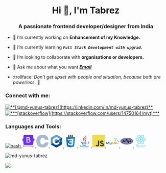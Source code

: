 <h1 align="center">Hi 👋, I'm Tabrez</h1>
<h3 align="center">A passionate frontend developer/designer from India</h3>

- 🔭 I’m currently working on **Enhancement of my Knowledge.**

- 🌱 I’m currently learning *****`Full Stack Development with upgrad`***.**

- 👯 I’m looking to collaborate with **organisations or developers.**

- 💬 Ask me about what you want *****[Email](https://myt0786@gmail.com)*****

- :trollface: *Don't get upset with people and situation, because both are powerless.* :no_good:

<h3 align="left">Connect with me:</h3>
<p align="left">
<a href="https://linkedin.com/in/**[@md-yunus-tabrez](https://linkedin.com/in/md-yunus-tabrez)**" target="blank"><img align="center"  src="https://findicons.com/files/icons/832/social_and_web/64/linked_in.png" alt="**[@md-yunus-tabrez](https://linkedin.com/in/md-yunus-tabrez)**" height="30" width="40" /></a>
<a href="https://stackoverflow.com/users/***[stackoverflow](https://stackoverflow.com/users/14750164/myt)***" target="blank"><img align="center" src="https://media.istockphoto.com/vectors/vector-emblem-of-stackoverflow-a-popular-question-and-answer-site-vector-id1215876099" alt="***[stackoverflow](https://stackoverflow.com/users/14750164/myt)***" height="30" width="40" /></a>
</p>

<h3 align="left">Languages and Tools:</h3>
<p align="left"> <a href="https://www.git-scm.com/book/en/v2/Appendix-A%3A-Git-in-Other-Environments-Git-in-Bash" target="_blank"> <img src="https://obscureproblemsandgotchas.com/wp-content/uploads/2018/09/Git-bash.png" alt="bash" width="40" height="40"/> </a> <a href="https://getbootstrap.com" target="_blank"> <img src="https://raw.githubusercontent.com/devicons/devicon/master/icons/bootstrap/bootstrap-plain-wordmark.svg" alt="bootstrap" width="40" height="40"/> </a> <a href="https://www.cprogramming.com/" target="_blank"> <img src="https://raw.githubusercontent.com/devicons/devicon/master/icons/c/c-original.svg" alt="c" width="40" height="40"/> </a> <a href="https://www.w3schools.com/cpp/" target="_blank"> <img src="https://raw.githubusercontent.com/devicons/devicon/master/icons/cplusplus/cplusplus-original.svg" alt="cplusplus" width="40" height="40"/> </a> <a href="https://www.w3schools.com/css/" target="_blank"> <img src="https://raw.githubusercontent.com/devicons/devicon/master/icons/css3/css3-original-wordmark.svg" alt="css3" width="40" height="40"/> </a> <a href="https://www.java.com" target="_blank"> <img src="https://raw.githubusercontent.com/devicons/devicon/master/icons/java/java-original.svg" alt="java" width="40" height="40"/> </a> <a href="https://developer.mozilla.org/en-US/docs/Web/JavaScript" target="_blank"> <img src="https://raw.githubusercontent.com/devicons/devicon/master/icons/javascript/javascript-original.svg" alt="javascript" width="40" height="40"/> </a> <a href="https://www.mysql.com/" target="_blank"> <img src="https://raw.githubusercontent.com/devicons/devicon/master/icons/mysql/mysql-original-wordmark.svg" alt="mysql" width="40" height="40"/> </a> <a href="https://www.php.net" target="_blank"> <img src="https://raw.githubusercontent.com/devicons/devicon/master/icons/php/php-original.svg" alt="php" width="40" height="40"/> </a> <a href="https://reactjs.org/" target="_blank"> <img src="https://raw.githubusercontent.com/devicons/devicon/master/icons/react/react-original-wordmark.svg" alt="react" width="40" height="40"/> </a> </p>

<p><img align="left" src="https://github-readme-stats.vercel.app/api/top-langs?username=md-yunus-tabrez&show_icons=true&locale=en&layout=compact" alt="md-yunus-tabrez" /><br>
  
 <img src="https://github-readme-stats.vercel.app/api?username=md-yunus-tabrez&&show_icons=true&title_color=ffffff&icon_color=bb2acf&text_color=daf7dc&bg_color=151515"></p>

